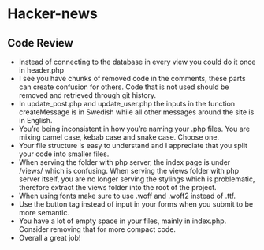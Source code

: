 # Hacker-news

## Code Review

- Instead of connecting to the database in every view you could do it once in header.php
- I see you have chunks of removed code in the comments, these parts can create confusion for others. Code that is not used should be removed and retrieved through git history.
- In update_post.php and update_user.php the inputs in the function createMessage is in Swedish while all other messages around the site is in English.
- You’re being inconsistent in how you’re naming your .php files. You are mixing camel case, kebab case and snake case. Choose one.
- Your file structure is easy to understand and I appreciate that you split your code into smaller files.
- When serving the folder with php server, the index page is under /views/ which is confusing. When serving the views folder with php server itself, you are no longer serving the stylings which is problematic, therefore extract the views folder into the root of the project.
- When using fonts make sure to use .woff and .woff2 instead of .ttf.
- Use the button tag instead of input in your forms when you submit to be more semantic.
- You have a lot of empty space in your files, mainly in index.php. Consider removing that for more compact code.
- Overall a great job!
